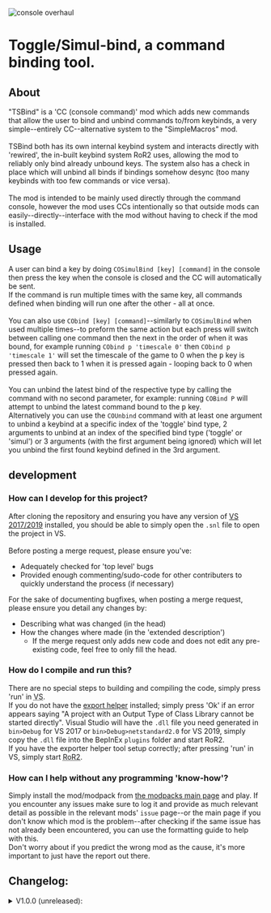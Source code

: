 ![console overhaul](https://github.com/8BitShadow/media-resources/blob/main/console%20overhaul.png?raw=true)
# Toggle/Simul-bind, a command binding tool.
## About
"TSBind" is a 'CC (console command)' mod which adds new commands that allow the user to bind and unbind commands to/from keybinds, a very simple--entirely CC--alternative system to the "SimpleMacros" mod.
<br><br>
TSBind both has its own internal keybind system and interacts directly with 'rewired', the in-built keybind system RoR2 uses, allowing the mod to reliably only bind already unbound keys. The system also has a check in place which will unbind all binds if bindings somehow desync (too many keybinds with too few commands or vice versa).
<br><br>
The mod is intended to be mainly used directly through the command console, however the mod uses CCs intentionally so that outside mods can easily--directly--interface with the mod without having to check if the mod is installed.

## Usage
A user can bind a key by doing `COSimulBind [key] [command]` in the console then press the key when the console is closed and the CC will automatically be sent.<br>
If the command is run multiple times with the same key, all commands defined when binding will run one after the other - all at once.
<br><br>
You can also use `CObind [key] [command]`--similarly to `COSimulBind` when used multiple times--to preform the same action but each press will switch between calling one command then the next in the order of when it was bound, for example running `CObind p 'timescale 0'` then `CObind p 'timescale 1'` will set the timescale of the game to 0 when the <kbd>p</kbd> key is pressed then back to 1 when it is pressed again - looping back to 0 when pressed again.
<br><br>
You can unbind the latest bind of the respective type by calling the command with no second parameter, for example: running `COBind P` will attempt to unbind the latest command bound to the <kbd>p</kbd> key.<br>
Alternatively you can use the `COUnbind` command with at least one argument to unbind a keybind at a specific index of the 'toggle' bind type, 2 arguments to unbind at an index of the specified bind type ('toggle' or 'simul') or 3 arguments (with the first argument being ignored) which will let you unbind the first found keybind defined in the 3rd argument.

## development
### How can I develop for this project?
After cloning the repository and ensuring you have any version of [VS 2017/2019](https://visualstudio.microsoft.com/) installed, you should be able to simply open the `.snl` file to open the project in VS.
<br><br>
Before posting a merge request, please ensure you've:
- Adequately checked for 'top level' bugs
- Provided enough commenting/sudo-code for other contributers to quickly understand the process (if necessary)

For the sake of documenting bugfixes, when posting a merge request, please ensure you detail any changes by:
- Describing what was changed (in the head)
- How the changes where made (in the 'extended description')
  - If the merge request only adds new code and does not edit any pre-existing code, feel free to only fill the head.

### How do I compile and run this?
There are no special steps to building and compiling the code, simply press 'run' in <abbr title="Visual Studio">VS</abbr>.<br>
If you do not have the [export helper](https://github.com/8BtS-A-to-IA/VS.DLL-export-helper) installed; simply press 'Ok' if an error appears saying "A project with an Output Type of Class Library cannot be started directly". Visual Studio will have the `.dll` file you need generated in `bin>Debug` for VS 2017 or `bin>Debug>netstandard2.0` for VS 2019, simply copy the `.dll` file into the BepInEx `plugins` folder and start RoR2.<br>
If you have the exporter helper tool setup correctly; after pressing 'run' in VS, simply start <abbr title="Risk of Rain 2">RoR2</abbr>.

### How can I help without any programming 'know-how'?
Simply install the mod/modpack from [the modpacks main page](https://github.com/8BtS-A-to-IA/Console-Overhaul) and play. If you encounter any issues make sure to log it and provide as much relevant detail as possible in the relevant mods' `issue` page--or the main page if you don't know which mod is the problem--after checking if the same issue has not already been encountered, you can use the formatting guide to help with this.<br>
Don't worry about if you predict the wrong mod as the cause, it's more important to just have the report out there.

## Changelog:
<details>
    <summary>V1.0.0 (unreleased):</summary>
  
  - none yet!
</details>
